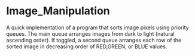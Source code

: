 # Image_Manipulation

A quick implementation of a program that sorts image pixels using priority queues.
The main queue arranges images from dark to light (natural ascending order). If toggled, a second queue arranges each row of the sorted image in decreasing order of RED,GREEN, or BLUE values.

